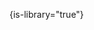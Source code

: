{is-library="true"}

<snippet id="snippet-header">

<include from="Snippets-WorkingInformation.md" element-id="snippet-proofreading"></include>

</snippet>